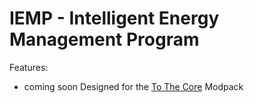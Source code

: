 # IEMP - Intelligent Energy Management Program

Features:
 - coming soon
Designed for the <a href=https://www.technicpack.net/modpack/to-the-core-official.1293279>To The Core</a> Modpack
